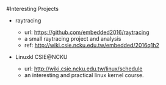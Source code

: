 #Interesting Projects

- raytracing
    - url: https://github.com/embedded2016/raytracing
    - a small raytracing project and analysis
    - ref: http://wiki.csie.ncku.edu.tw/embedded/2016q1h2

- Linuxkl CSIE@NCKU
    - url: http://wiki.csie.ncku.edu.tw/linux/schedule
    - an interesting and practical linux kernel course.

